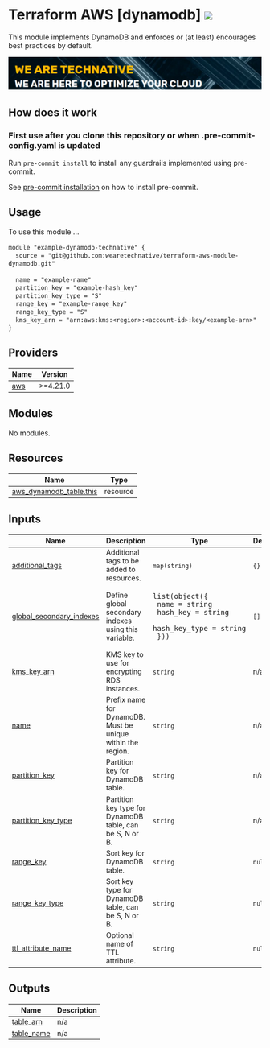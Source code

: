 # Terraform AWS [dynamodb] ![](https://img.shields.io/github/actions/workflow/status/wearetechnative/terraform-aws-module-dynamodb/tflint.yaml?style=plastic)

This module implements DynamoDB and enforces or (at least) encourages best practices by default.

[![](we-are-technative.png)](https://www.technative.nl)

## How does it work

### First use after you clone this repository or when .pre-commit-config.yaml is updated

Run `pre-commit install` to install any guardrails implemented using pre-commit.

See [pre-commit installation](https://pre-commit.com/#install) on how to install pre-commit.

## Usage

To use this module ...

```hcl 
module "example-dynamodb-technative" {
  source = "git@github.com:wearetechnative/terraform-aws-module-dynamodb.git"

  name = "example-name"
  partition_key = "example-hash_key"
  partition_key_type = "S"
  range_key = "example-range_key"
  range_key_type = "S"
  kms_key_arn = "arn:aws:kms:<region>:<account-id>:key/<example-arn>"
}
```


<!-- BEGIN_TF_DOCS -->
## Providers

| Name | Version |
|------|---------|
| <a name="provider_aws"></a> [aws](#provider\_aws) | >=4.21.0 |

## Modules

No modules.

## Resources

| Name | Type |
|------|------|
| [aws_dynamodb_table.this](https://registry.terraform.io/providers/hashicorp/aws/latest/docs/resources/dynamodb_table) | resource |

## Inputs

| Name | Description | Type | Default | Required |
|------|-------------|------|---------|:--------:|
| <a name="input_additional_tags"></a> [additional\_tags](#input\_additional\_tags) | Additional tags to be added to resources. | `map(string)` | `{}` | no |
| <a name="input_global_secondary_indexes"></a> [global\_secondary\_indexes](#input\_global\_secondary\_indexes) | Define global secondary indexes using this variable. | <pre>list(object({<br>    name = string<br>    hash_key = string<br>    hash_key_type = string<br>  }))</pre> | `[]` | no |
| <a name="input_kms_key_arn"></a> [kms\_key\_arn](#input\_kms\_key\_arn) | KMS key to use for encrypting RDS instances. | `string` | n/a | yes |
| <a name="input_name"></a> [name](#input\_name) | Prefix name for DynamoDB. Must be unique within the region. | `string` | n/a | yes |
| <a name="input_partition_key"></a> [partition\_key](#input\_partition\_key) | Partition key for DynamoDB table. | `string` | n/a | yes |
| <a name="input_partition_key_type"></a> [partition\_key\_type](#input\_partition\_key\_type) | Partition key type for DynamoDB table, can be S, N or B. | `string` | n/a | yes |
| <a name="input_range_key"></a> [range\_key](#input\_range\_key) | Sort key for DynamoDB table. | `string` | `null` | no |
| <a name="input_range_key_type"></a> [range\_key\_type](#input\_range\_key\_type) | Sort key type for DynamoDB table, can be S, N or B. | `string` | `null` | no |
| <a name="input_ttl_attribute_name"></a> [ttl\_attribute\_name](#input\_ttl\_attribute\_name) | Optional name of TTL attribute. | `string` | `null` | no |

## Outputs

| Name | Description |
|------|-------------|
| <a name="output_table_arn"></a> [table\_arn](#output\_table\_arn) | n/a |
| <a name="output_table_name"></a> [table\_name](#output\_table\_name) | n/a |
<!-- END_TF_DOCS -->
